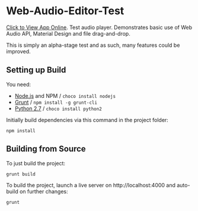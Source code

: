 # Web-Audio-Editor-Test

[Click to View App Online](https://testing.jamiegl.com/audioeditor/#).
Test audio player. Demonstrates basic use of Web Audio API, Material Design and file drag-and-drop.

This is simply an alpha-stage test and as such, many features could be improved.

## Setting up Build

You need:

- [Node.js](https://nodejs.org) and NPM / `choco install nodejs`
- [Grunt](https://gruntjs.com/) / `npm install -g grunt-cli`
- [Python 2.7](https://www.python.org/downloads/release/python-2713/) / `choco install python2`

Initially build dependencies via this command in the project folder:

    npm install

## Building from Source

To just build the project:

    grunt build

To build the project, launch a live server on http://localhost:4000 and auto-build on further changes:

    grunt
